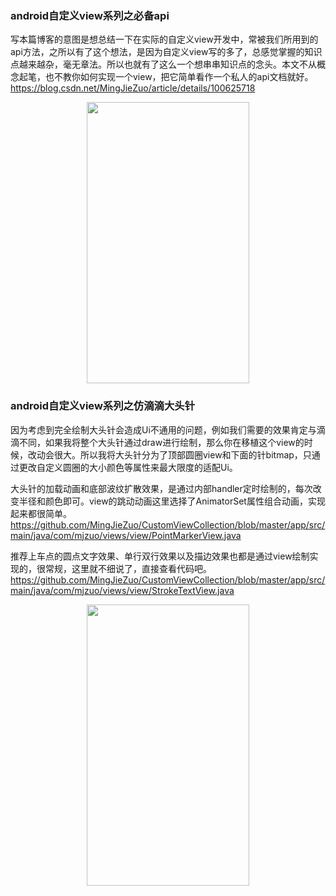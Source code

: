 
### android自定义view系列之必备api

写本篇博客的意图是想总结一下在实际的自定义view开发中，常被我们所用到的api方法，之所以有了这个想法，是因为自定义view写的多了，总感觉掌握的知识点越来越杂，毫无章法。所以也就有了这么一个想串串知识点的念头。本文不从概念起笔，也不教你如何实现一个view，把它简单看作一个私人的api文档就好。https://blog.csdn.net/MingJieZuo/article/details/100625718

<p align="center">
  <img width="260" height="450" src="https://github.com/MingJieZuo/CustomViewCollection/blob/master/app/src/main/assets/imgfolder/figure_view.gif">
</p>

### android自定义view系列之仿滴滴大头针

因为考虑到完全绘制大头针会造成Ui不通用的问题，例如我们需要的效果肯定与滴滴不同，如果我将整个大头针通过draw进行绘制，那么你在移植这个view的时候，改动会很大。所以我将大头针分为了顶部圆圈view和下面的针bitmap，只通过更改自定义圆圈的大小颜色等属性来最大限度的适配Ui。

大头针的加载动画和底部波纹扩散效果，是通过内部handler定时绘制的，每次改变半径和颜色即可。view的跳动动画这里选择了AnimatorSet属性组合动画，实现起来都很简单。
https://github.com/MingJieZuo/CustomViewCollection/blob/master/app/src/main/java/com/mjzuo/views/view/PointMarkerView.java

推荐上车点的圆点文字效果、单行双行效果以及描边效果也都是通过view绘制实现的，很常规，这里就不细说了，直接查看代码吧。
https://github.com/MingJieZuo/CustomViewCollection/blob/master/app/src/main/java/com/mjzuo/views/view/StrokeTextView.java

<p align="center">
  <img width="260" height="450" src="https://github.com/MingJieZuo/CustomViewCollection/blob/master/app/src/main/assets/imgfolder/spot.gif">
</p>

